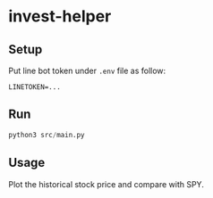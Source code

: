 # invest-helper

## Setup

Put line bot token under `.env` file as follow:

```
LINETOKEN=...
```

## Run

```py
python3 src/main.py
```

## Usage

Plot the historical stock price and compare with SPY.
